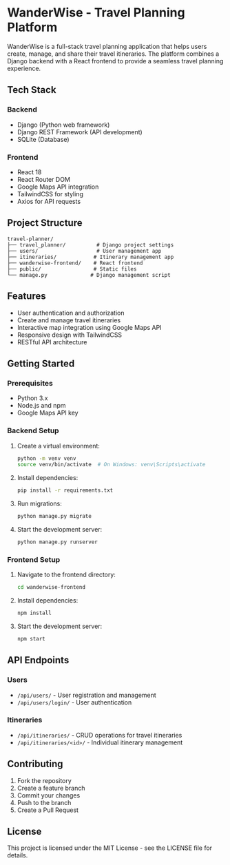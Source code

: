 # WanderWise - Travel Planning Platform

WanderWise is a full-stack travel planning application that helps users create, manage, and share their travel itineraries. The platform combines a Django backend with a React frontend to provide a seamless travel planning experience.

## Tech Stack

### Backend
- Django (Python web framework)
- Django REST Framework (API development)
- SQLite (Database)

### Frontend
- React 18
- React Router DOM
- Google Maps API integration
- TailwindCSS for styling
- Axios for API requests

## Project Structure

```
travel-planner/
├── travel_planner/          # Django project settings
├── users/                   # User management app
├── itineraries/            # Itinerary management app
├── wanderwise-frontend/    # React frontend
├── public/                 # Static files
└── manage.py              # Django management script
```

## Features

- User authentication and authorization
- Create and manage travel itineraries
- Interactive map integration using Google Maps API
- Responsive design with TailwindCSS
- RESTful API architecture

## Getting Started

### Prerequisites
- Python 3.x
- Node.js and npm
- Google Maps API key

### Backend Setup
1. Create a virtual environment:
   ```bash
   python -m venv venv
   source venv/bin/activate  # On Windows: venv\Scripts\activate
   ```

2. Install dependencies:
   ```bash
   pip install -r requirements.txt
   ```

3. Run migrations:
   ```bash
   python manage.py migrate
   ```

4. Start the development server:
   ```bash
   python manage.py runserver
   ```

### Frontend Setup
1. Navigate to the frontend directory:
   ```bash
   cd wanderwise-frontend
   ```

2. Install dependencies:
   ```bash
   npm install
   ```

3. Start the development server:
   ```bash
   npm start
   ```

## API Endpoints

### Users
- `/api/users/` - User registration and management
- `/api/users/login/` - User authentication

### Itineraries
- `/api/itineraries/` - CRUD operations for travel itineraries
- `/api/itineraries/<id>/` - Individual itinerary management

## Contributing

1. Fork the repository
2. Create a feature branch
3. Commit your changes
4. Push to the branch
5. Create a Pull Request

## License

This project is licensed under the MIT License - see the LICENSE file for details.
